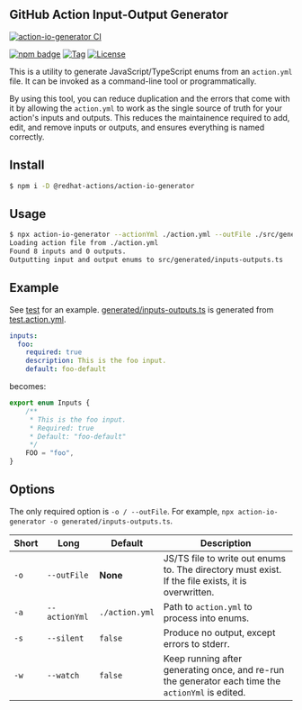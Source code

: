 ## GitHub Action Input-Output Generator

[![action-io-generator CI](https://github.com/redhat-actions/common/workflows/action-io-generator%20CI/badge.svg)](https://github.com/redhat-actions/common/actions)

[![npm badge](https://img.shields.io/npm/v/@redhat-actions/action-io-generator)](https://www.npmjs.com/package/@redhat-actions/action-io-generator)
[![Tag](https://img.shields.io/github/v/tag/redhat-actions/common)](https://github.com/redhat-actions/common/tags)
[![License](https://img.shields.io/github/license/redhat-actions/common)](./LICENSE)

This is a utility to generate JavaScript/TypeScript enums from an `action.yml` file. It can be invoked as a command-line tool or programmatically.

By using this tool, you can reduce duplication and the errors that come with it by allowing the `action.yml` to work as the single source of truth for your action's inputs and outputs. This reduces the maintainence required to add, edit, and remove inputs or outputs, and ensures everything is named correctly.

## Install

```bash
$ npm i -D @redhat-actions/action-io-generator
```

## Usage
```bash
$ npx action-io-generator --actionYml ./action.yml --outFile ./src/generated/inputs-outputs.ts
Loading action file from ./action.yml
Found 8 inputs and 0 outputs.
Outputting input and output enums to src/generated/inputs-outputs.ts
```

## Example
See [test](./test) for an example. [generated/inputs-outputs.ts](./test/generated/inputs-outputs.ts) is generated from [test.action.yml](./test/test.action.yml).

```yaml
inputs:
  foo:
    required: true
    description: This is the foo input.
    default: foo-default
```

becomes:

```js
export enum Inputs {
    /**
     * This is the foo input.
     * Required: true
     * Default: "foo-default"
     */
    FOO = "foo",
}
```

## Options
The only required option is `-o / --outFile`. For example, `npx action-io-generator -o generated/inputs-outputs.ts`.

| Short | Long | Default | Description |
| ----  | ---- | ------- | ----------- |
| `-o`  | `--outFile` | **None** | JS/TS file to write out enums to. The directory must exist. If the file exists, it is overwritten. |
| `-a`  | `--actionYml` | `./action.yml` | Path to `action.yml` to process into enums. |
| `-s`  | `--silent` | `false` | Produce no output, except errors to stderr. |
| `-w`  | `--watch` | `false` | Keep running after generating once, and re-run the generator each time the `actionYml` is edited. |
